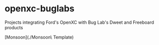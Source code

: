 # openxc-buglabs
Projects integrating Ford's OpenXC with Bug Lab's Dweet and Freeboard products

[Monsoon](./Monsoon\ Template)
